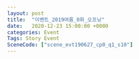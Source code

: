```yaml
---
layout: post
title:  "이벤트_2019여름_0화_오프닝"
date:   2020-12-23 15:00:00 +0000
categories: Event
Tags: Story Event
SceneCode: ["scene_evt190627_cp0_q1_s10"]
---
```

